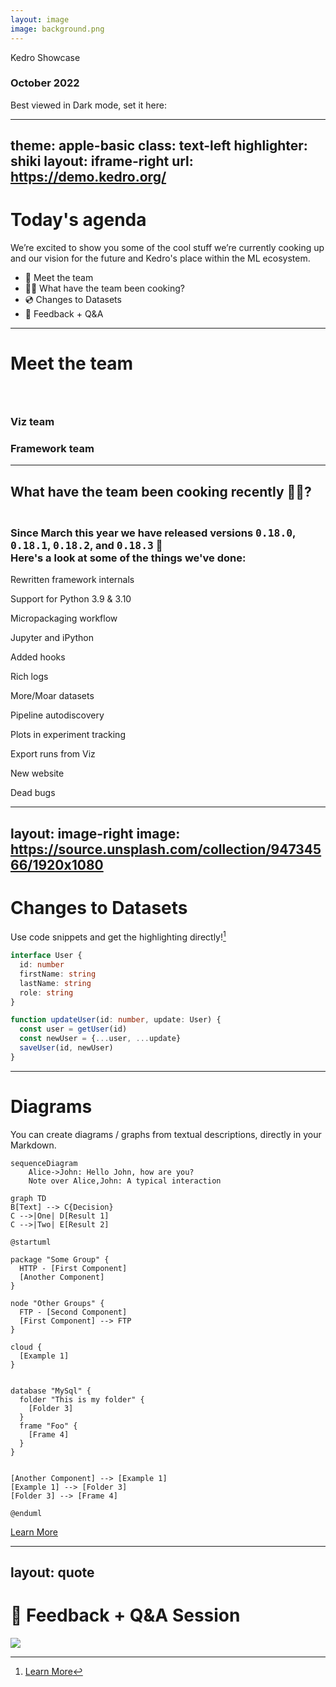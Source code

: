 ```yaml
---
layout: image
image: background.png
---
```


<p class="text-2em text-yellow-500"><span class="bg-dark-900 m-2 rounded bg-opacity-60"> Kedro Showcase </span></p>

### October 2022

<div grid="~ cols-2 gap-4">
<div class="pt-12">
  <div abs class="abs-bl ml-5 text-gray-500"><p class="text-xs">Best viewed in Dark mode, set it here:  <SetDarkMode/></p></div>
</div>
<div class="w-130"><KedroIcon /></div>

</div>

---
theme: apple-basic
class: text-left
highlighter: shiki
layout: iframe-right
url: https://demo.kedro.org/
---

# Today's agenda

We’re excited to show you some of the cool stuff we’re currently cooking up and our vision for the future and Kedro's place within the ML ecosystem.

<ul>
  <li><span @click="$slidev.nav.go(3)" hover="bg-white bg-opacity-10 rounded">🤖 Meet the team</span></li>
  <li><span @click="$slidev.nav.go(4)" hover="bg-white bg-opacity-10 rounded">👩‍🍳 What have the team been cooking?</span></li>
  <li><span @click="$slidev.nav.go(5)" hover="bg-white bg-opacity-10 rounded">💿 Changes to Datasets</span></li>
  <li><span @click="$slidev.nav.go(7)">📣 Feedback + Q&A</span></li>
</ul>

<Socials />

---

# Meet the team

<div class="flex">
  <div class="p-1">
      <div><h3> <br> </h3></div>
      <div class="flex p-2 gap-2">
         <div><Profile name="Ivan" role="Tech lead" github="idanov" country="🇧🇬"/></div>
         <div><Profile name="Yetu" role="Product Lead" github="yetudada" country="🇿🇦"/></div>
         <div><Profile name="Nero" role="Product" github="NeroOkwa" country="🇳🇬"/></div>
         <div><Profile name="Jo" role="Tech Writer" github="stichbury" country="🏴󠁧󠁢󠁷󠁬󠁳󠁿"/></div>
     </div>
     </div>
  
  <div class="p-1">
     <div><h3>Viz team</h3></div>
     <div class="flex p-2 gap-2">
      <div><Profile name="Tynan" role="Tech lead" github="tynandebold" country="🇺🇸"/></div>
      <div><Profile name="Rashida" role="SWE" country="🇮🇳" github="rashidakanchwala"/></div> 
      <div><Profile name="Huong" role="SWE" country="🇻🇳" github="Huongg"/></div> 
      <div><Profile name="Cvetanka" role="SWE" country="🇲🇰" github="cvetankanechevska"/></div> 
      <div></div>
      <div><Profile name="Gabriel" role="Visual Designer"  country="🇧🇷" github="GabrielComymQB"/></div>
      <div><Profile name="Andrew" role="Design Research" github="Mackay031" country="🇿🇦"/></div>
  </div></div></div>
  
  <div class="flex">
  <div class="p-1">
    <div><h3>Framework team</h3></div>
    <div class="flex p-2 gap-2">
      <div><FrameworkProfile name="Merel" role="Tech Lead" github="MerelTheisenQB" country="🇳🇱"/></div>
      <div><FrameworkProfile name="Antony" role="DS SWE" github="AntonyMilneQB" country="🇬🇧"/></div>
      <div><FrameworkProfile name="Nok" role="SWE" github="noklam" country="🇭🇰"/></div>
      <div><FrameworkProfile name="Ahdra" role="SWE" github="AhdraMeraliQB" country="🇰🇪"/></div>
      <div><FrameworkProfile name="Sajid" role="SWE" github="SajidAlamQB" country="🇬🇧"/></div>
      <div><FrameworkProfile name="Ankita" role="SWE" github="ankatiyar" country="🇮🇳"/></div>
      <div><FrameworkProfile name="Jannic" role="SWE" github="jmholzer" country="🇬🇧"/></div>
      <div><FrameworkProfile name="Deepyaman" role="DS SWE" github="deepyaman" country="🇺🇸"/></div>
    </div>
    <div class="pb-5"></div>
  </div>
</div>

<Socials />


---

## What have the team been cooking recently 👩‍🍳?

<h3> <br>Since March this year we have released versions <kbd>0.18.0</kbd>, <kbd>0.18.1</kbd>, <kbd>0.18.2</kbd>, and <kbd>0.18.3</kbd> 🎉<br>
Here's a look at some of the things we've done:</h3>
<div class="grid grid-cols-4 mt-3">

  <div class="w-50 m-2">
    <div class="bg-dark-500 rounded-lg flex flex-col content-between  ">
      <emojione-building-construction class="text-3em m-auto mt-2 -mb-2 h-10"/>
      <p class="text-center text-0.8em">
        Rewritten framework internals
      </p>
    </div>
  </div>

  <div class="w-50 m-2">
    <div class="bg-dark-500 rounded-lg flex flex-col content-between ">
      <fxemoji-tapecartridge class="text-3em m-auto mt-2 -mb-2 h-10"/>
        <p class="text-center text-0.8em">
          Support for Python 3.9 & 3.10
        </p>
    </div>
  </div>

  <div class="w-50 m-2">
    <div class="bg-dark-500 rounded-lg flex flex-col content-between ">
        <twemoji-sleeping-face class="text-3em m-auto mt-2 -mb-2 h-10"/>
        <p class="text-center text-0.8em">
          Micropackaging workflow
      </p>
    </div>
  </div>

  <div class="w-50 m-2">
    <div class="bg-dark-500 rounded-lg flex flex-col content-between">
      <la-cash-register class="text-3em m-auto mt-2 -mb-2 h-10 text-pink-400"/>
        <p class="text-center text-0.8em">
          Jupyter and iPython <!--integration-->
        </p>
    </div>
  </div>

</div>


<div class="grid grid-cols-4">
  <div class="w-50 m-2">
    <div class="bg-dark-500 rounded-lg flex flex-col content-between ">
     <simple-icons-fastapi class="text-3em m-auto mt-2 -mb-2 h-10 text-green-400"/>
        <p class="text-center text-0.8em">
          Added hooks
        </p>
    </div>
  </div>

  <div class="w-50 m-2">
    <div class="bg-dark-500 rounded-lg flex flex-col content-between ">
      <simple-icons-plotly class="text-3em m-auto mt-2 -mb-2 h-10 text-purple-400"/>
        <p class="text-center text-0.8em">
          Rich logs 
        </p>
    </div>
  </div>

  <div class="w-50 m-2">
    <div class="bg-dark-500 rounded-lg flex flex-col content-between">
      <dashicons-media-code class="text-3em m-auto mt-2 -mb-2 h-10 text-blue-200"/>
      <p class="text-center text-0.8em">
        More/Moar datasets
      </p>
    </div>
  </div>

  <div class="w-50 m-2">
    <div class="bg-dark-500 rounded-lg flex flex-col content-between ">
     <vaadin-file-tree-sub class="text-3em m-auto mt-2 -mb-2 h-10 text-yellow-400"/>
        <p class="text-center text-0.8em">
          Pipeline autodiscovery
        </p>
    </div>
  </div>

</div>

<div class="grid grid-cols-4">
  <div class="w-50 m-2">
    <div class="bg-dark-500 rounded-lg flex flex-col content-between ">
    <file-icons-jinja class="text-3em m-auto mt-2 -mb-2 h-10 text-red-400"/>
      <p class="text-center text-0.8em">
        Plots in experiment tracking
      </p>
    </div>
  </div>

  <div class="w-50 m-2">
    <div class="bg-dark-500 rounded-lg flex flex-col content-between ">
      <fxemoji-present class="text-3em m-auto mt-2 -mb-2 h-10 text-green-400"/>
        <p class="text-center text-0.8em">
          Export runs from Viz
        </p>
    </div>
  </div>

  <div class="w-50 m-2">
    <div class="bg-dark-500 rounded-lg flex flex-col content-between">
     <carbon-terminal class="text-3em m-auto mt-2 -mb-2 h-10 text-gray-100"/>
        <p class="text-center text-0.8em">
          New website
        </p>
    </div>
  </div>

  <div class="w-50 m-2">
    <div class="bg-dark-500 rounded-lg flex flex-col content-between ">
      <emojione-bug class="text-3em m-auto mt-2 -mb-2 h-10"/>
        <p class="text-center text-0.8em">
          Dead bugs
        </p>
    </div>
  </div>

</div>


<Socials />


---
layout: image-right
image: https://source.unsplash.com/collection/94734566/1920x1080
---

# Changes to Datasets

Use code snippets and get the highlighting directly![^1]

```ts {all|2|1-6|9|all}
interface User {
  id: number
  firstName: string
  lastName: string
  role: string
}

function updateUser(id: number, update: User) {
  const user = getUser(id)
  const newUser = {...user, ...update}  
  saveUser(id, newUser)
}
```

<arrow v-click="3" x1="400" y1="420" x2="230" y2="330" color="#564" width="3" arrowSize="1" />

[^1]: [Learn More](https://sli.dev/guide/syntax.html#line-highlighting)

<style>
.footnotes-sep {
  @apply mt-20 opacity-10;
}
.footnotes {
  @apply text-sm opacity-75;
}
.footnote-backref {
  display: none;
}
</style>

---

# Diagrams

You can create diagrams / graphs from textual descriptions, directly in your Markdown.

<div class="grid grid-cols-3 gap-10 pt-4 -mb-6">

```mermaid {scale: 0.5}
sequenceDiagram
    Alice->John: Hello John, how are you?
    Note over Alice,John: A typical interaction
```

```mermaid {theme: 'neutral', scale: 0.8}
graph TD
B[Text] --> C{Decision}
C -->|One| D[Result 1]
C -->|Two| E[Result 2]
```

```plantuml {scale: 0.7}
@startuml

package "Some Group" {
  HTTP - [First Component]
  [Another Component]
}

node "Other Groups" {
  FTP - [Second Component]
  [First Component] --> FTP
}

cloud {
  [Example 1]
}


database "MySql" {
  folder "This is my folder" {
    [Folder 3]
  }
  frame "Foo" {
    [Frame 4]
  }
}


[Another Component] --> [Example 1]
[Example 1] --> [Folder 3]
[Folder 3] --> [Frame 4]

@enduml
```

</div>

[Learn More](https://sli.dev/guide/syntax.html#diagrams)

---
layout: quote
---
# 📣 Feedback + Q&A Session

<div abs class=" abs-tr mr-60 mt-52">
<img src="/questions.gif" class="rounded rounded-lg shadow-lg h-30"/>
</div>
<Socials />
